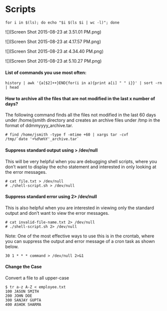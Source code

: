 # Scripts

```
for i in $(ls); do echo "$i $(ls $i | wc -l)"; done
```
![](Screen Shot 2015-08-23 at 3.51.01 PM.png)

![](Screen Shot 2015-08-23 at 4.17.57 PM.png)

![](Screen Shot 2015-08-23 at 4.34.40 PM.png)

![](Screen Shot 2015-08-23 at 5.10.27 PM.png)

#### List of commands you use most often:
```
history | awk '{a[$2]++}END{for(i in a){print a[i] " " i}}' | sort -rn | head
```

#### How to archive all the files that are not modified in the last x number of days?

The following command finds all the files not modified in the last 60 days under /home/jsmith directory and creates an archive files under /tmp in the format of ddmmyyyy_archive.tar.
```
# find /home/jsmith -type f -mtime +60 | xargs tar -cvf
/tmp/`date '+%d%m%Y'_archive.tar`
```

#### Suppress standard output using > /dev/null

This will be very helpful when you are debugging shell scripts, where you don’t want to display the echo statement and interested in only looking at the error messages.

```
# cat file.txt > /dev/null
# ./shell-script.sh > /dev/null
```

#### Suppress standard error using 2> /dev/null

This is also helpful when you are interested in viewing only the standard output and don’t want to view the error messages.

```
# cat invalid-file-name.txt 2> /dev/null
# ./shell-script.sh 2> /dev/null
```

Note: One of the most effective ways to use this is in the crontab, where you can suppress the output and error message of a cron task as shown below.
```
30 1 * * * command > /dev/null 2>&1
```

#### Change the Case
Convert a file to all upper-case

```
$ tr a-z A-Z < employee.txt
100 JASON SMITH
200 JOHN DOE
300 SANJAY GUPTA
400 ASHOK SHARMA
```